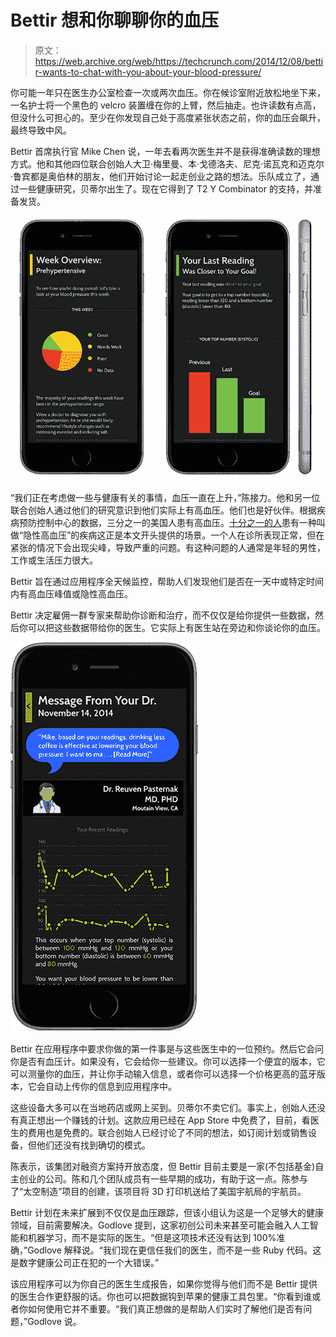 # Bettir 想和你聊聊你的血压

> 原文：<https://web.archive.org/web/https://techcrunch.com/2014/12/08/bettir-wants-to-chat-with-you-about-your-blood-pressure/>

你可能一年只在医生办公室检查一次或两次血压。你在候诊室附近放松地坐下来，一名护士将一个黑色的 velcro 装置缠在你的上臂，然后抽走。也许读数有点高，但没什么可担心的。至少在你发现自己处于高度紧张状态之前，你的血压会飙升，最终导致中风。

Bettir 首席执行官 Mike Chen 说，一年去看两次医生并不是获得准确读数的理想方式。他和其他四位联合创始人大卫·梅里曼、本·戈德洛夫、尼克·诺瓦克和迈克尔·鲁宾都是奥伯林的朋友，他们开始讨论一起走创业之路的想法。乐队成立了，通过一些健康研究，贝蒂尔出生了。现在它得到了 T2 Y Combinator 的支持，并准备发货。

![unnamed](img/5aa8354bce51541e26e0e04d33db3d00.png)

“我们正在考虑做一些与健康有关的事情，血压一直在上升，”陈接力。他和另一位联合创始人通过他们的研究意识到他们实际上有高血压。他们也是好伙伴。根据疾病预防控制中心的数据，三分之一的美国人患有高血压。[十分之一的人](https://web.archive.org/web/20230328032847/http://www.nature.com/hr/journal/v30/n6/abs/hr200763a.html)患有一种叫做“隐性高血压”的疾病这正是本文开头提供的场景。一个人在诊所表现正常，但在紧张的情况下会出现尖峰，导致严重的问题。有这种问题的人通常是年轻的男性，工作或生活压力很大。

Bettir 旨在通过应用程序全天候监控，帮助人们发现他们是否在一天中或特定时间内有高血压峰值或隐性高血压。

Bettir 决定雇佣一群专家来帮助你诊断和治疗，而不仅仅是给你提供一些数据，然后你可以把这些数据带给你的医生。它实际上有医生站在旁边和你谈论你的血压。

![unnamed](img/7a97230334fc064d4ae47202e290beeb.png)

Bettir 在应用程序中要求你做的第一件事是与这些医生中的一位预约。然后它会问你是否有血压计。如果没有，它会给你一些建议。你可以选择一个便宜的版本，它可以测量你的血压，并让你手动输入信息，或者你可以选择一个价格更高的蓝牙版本，它会自动上传你的信息到应用程序中。

这些设备大多可以在当地药店或网上买到。贝蒂尔不卖它们。事实上，创始人还没有真正想出一个赚钱的计划。这款应用已经在 App Store 中免费了，目前，看医生的费用也是免费的。联合创始人已经讨论了不同的想法，如订阅计划或销售设备，但他们还没有找到确切的模式。

陈表示，该集团对融资方案持开放态度，但 Bettir 目前主要是一家(不包括基金)自主创业的公司。陈和几个团队成员有一些早期的成功，有助于这一点。陈参与了“太空制造”项目的创建，该项目将 3D 打印机送给了美国宇航局的宇航员。

Bettir 计划在未来扩展到不仅仅是血压跟踪，但该小组认为这是一个足够大的健康领域，目前需要解决。Godlove 提到，这家初创公司未来甚至可能会融入人工智能和机器学习，而不是实际的医生。“但是这项技术还没有达到 100%准确，”Godlove 解释说。“我们现在更信任我们的医生，而不是一些 Ruby 代码。这是数字健康公司正在犯的一个大错误。”

该应用程序可以为你自己的医生生成报告，如果你觉得与他们而不是 Bettir 提供的医生合作更舒服的话。你也可以把数据钩到苹果的健康工具包里。“你看到谁或者你如何使用它并不重要。“我们真正想做的是帮助人们实时了解他们是否有问题，”Godlove 说。